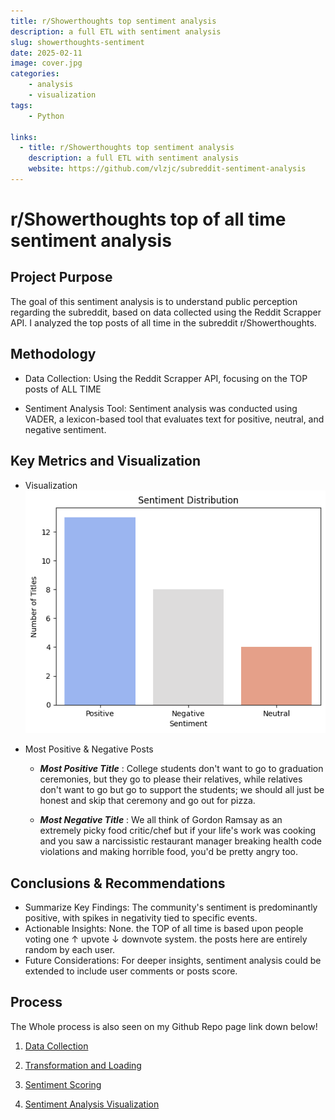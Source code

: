 ```yaml
---
title: r/Showerthoughts top sentiment analysis
description: a full ETL with sentiment analysis
slug: showerthoughts-sentiment
date: 2025-02-11
image: cover.jpg
categories:
    - analysis
    - visualization
tags: 
    - Python
    
links:
  - title: r/Showerthoughts top sentiment analysis
    description: a full ETL with sentiment analysis
    website: https://github.com/vlzjc/subreddit-sentiment-analysis
---
```


# r/Showerthoughts top of all time sentiment analysis

## Project Purpose

The goal of this sentiment analysis is to understand public perception regarding the subreddit, based on data collected using the Reddit Scrapper API. I analyzed the top posts of all time in the subreddit r/Showerthoughts.

## Methodology

* Data Collection:
Using the Reddit Scrapper API, focusing on the TOP posts of ALL TIME

* Sentiment Analysis Tool:
Sentiment analysis was conducted using VADER, a lexicon-based tool that evaluates text for positive, neutral, and negative sentiment.

## Key Metrics and Visualization
* Visualization 
![](12.png)

* Most Positive & Negative Posts
    * ***Most Positive Title*** : College students don't want to go to graduation ceremonies, but they go to please their relatives, while relatives don't want to go but go to support the students; we should all just be honest and skip that ceremony and go out for pizza.

    * ***Most Negative Title*** : We all think of Gordon Ramsay as an extremely picky food critic/chef but if your life's work was cooking and you saw a narcissistic restaurant manager breaking health code violations and making horrible food, you'd be pretty angry too.


## Conclusions & Recommendations

* Summarize Key Findings:
The community's sentiment is predominantly positive, with spikes in negativity tied to specific events.
* Actionable Insights:
None. the TOP of all time is based upon people voting one ↑ upvote ↓ downvote system. the posts here are entirely random by each user.
* Future Considerations:
For deeper insights, sentiment analysis could be extended to include user comments or posts score.

## Process 

The Whole process is also seen on my Github Repo page link down below!

1. [Data Collection](https://github.com/vlzjc/subreddit-sentiment-analysis/blob/main/extract.py)

2. [Transformation and Loading](https://github.com/vlzjc/subreddit-sentiment-analysis/blob/main/transform.py)

3. [Sentiment Scoring](https://github.com/vlzjc/subreddit-sentiment-analysis/blob/main/sentiment_score.py)

4. [Sentiment Analysis Visualization](https://github.com/vlzjc/subreddit-sentiment-analysis/blob/main/analysis.ipynb)
